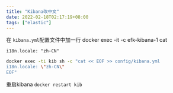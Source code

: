 ```yaml
---
title: "Kibana改中文"
date: 2022-02-18T02:17:19+08:00
tags: ["elastic"]
---
```


在 `kibana.yml`配置文件中加一行
docker exec -it -c efk-kibana-1 cat  

`i18n.locale: "zh-CN"`

```sh
docker exec -ti kib sh -c "cat << EOF >> config/kibana.yml 
i18n.locale: \"zh-CN\"
EOF"
```

重启kibana
`docker restart kib`
